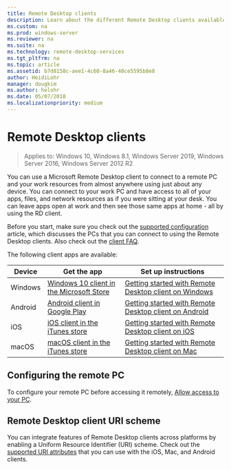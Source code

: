 ```yaml
---
title: Remote Desktop clients
description: Learn about the different Remote Desktop clients available for all your devices
ms.custom: na
ms.prod: windows-server
ms.reviewer: na
ms.suite: na
ms.technology: remote-desktop-services
ms.tgt_pltfrm: na
ms.topic: article
ms.assetid: b7d8158c-aee1-4c60-8a46-40ce5595b8e8 
author: HeidiLohr
manager: dougkim
ms.author: helohr
ms.date: 05/07/2018
ms.localizationpriority: medium
---
```

# Remote Desktop clients

>Applies to: Windows 10, Windows 8.1, Windows Server 2019, Windows Server 2016, Windows Server 2012 R2

You can use a Microsoft Remote Desktop client to connect to a remote PC and your work resources from almost anywhere using just about any device. You can connect to your work PC and have access to all of your apps, files, and network resources as if you were sitting at your desk. You can leave apps open at work and then see those same apps at home - all by using the RD client.

Before you start, make sure you check out the [supported configuration](remote-desktop-supported-config.md) article, which discusses the PCs that you can connect to using the Remote Desktop clients. Also check out the [client FAQ](remote-desktop-client-faq.md).

The following client apps are available:

| Device   | Get the app                                                                                                     | Set up instructions                                                                |
|----------|-----------------------------------------------------------------------------------------------------------------|------------------------------------------------------------------------------------|
| Windows  | [Windows 10 client in the Microsoft Store](https://go.microsoft.com/fwlink/?LinkID=616709)                      | [Getting started with Remote Desktop client on Windows](windows.md)                |
| Android  | [Android client in Google Play](https://play.google.com/store/apps/details?id=com.microsoft.rdc.android)        | [Getting started with Remote Desktop client on Android](remote-desktop-android.md) |
| iOS      | [iOS client in the iTunes store](https://itunes.apple.com/app/microsoft-remote-desktop/id714464092?mt=8)     | [Getting started with Remote Desktop client on iOS](remote-desktop-ios.md)         |
| macOS    | [macOS client in the iTunes store](https://itunes.apple.com/app/microsoft-remote-desktop/id1295203466?mt=12) | [Getting started with Remote Desktop client on Mac](remote-desktop-mac.md)         |

## Configuring the remote PC

To configure your remote PC before accessing it remotely, [Allow access to your PC](remote-desktop-allow-access.md).

## Remote Desktop client URI scheme

You can integrate features of Remote Desktop clients across platforms by enabling a Uniform Resource Identifier (URI) scheme. Check out the [supported URI attributes](remote-desktop-uri.md) that you can use with the iOS, Mac, and Android clients.
